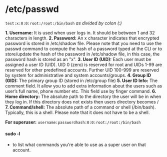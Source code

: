 # /etc/passwd



`test:x:0:0:root:/root:/bin/bash` _as divided by colon (:)_

**1. Username:** It is used when user logs in. It should be between 1 and 32 characters in length. **2. Password:** An x character indicates that encrypted password is stored in /etc/shadow file. Please note that you need to use the passwd command to compute the hash of a password typed at the CLI or to store/update the hash of the password in /etc/shadow file, in this case, the password hash is stored as an "x". **3. User ID (UID):** Each user must be assigned a user ID (UID). UID 0 (zero) is reserved for root and UIDs 1-99 are reserved for other predefined accounts. Further UID 100-999 are reserved by system for administrative and system accounts/groups. **4. Group ID (GID):** The primary group ID (stored in /etc/group file) **5. User ID Info:** The comment field. It allow you to add extra information about the users such as user’s full name, phone number etc. This field use by finger command. **6. Home directory:** The absolute path to the directory the user will be in when they log in. If this directory does not exists then users directory becomes / **7. Command/shell:** The absolute path of a command or shell (/bin/bash). Typically, this is a shell. Please note that it does not have to be a shell.

**For superuser:** `username:passwordhash:0:0:root:/root:/bin/bash`

#### sudo -l

* to list what commands you're able to use as a super user on that account.

